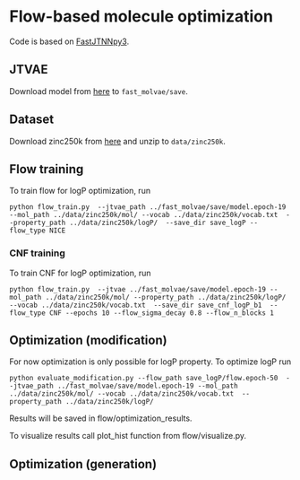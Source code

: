 # Flow-based molecule optimization
Code is based on [FastJTNNpy3](https://github.com/Bibyutatsu/FastJTNNpy3).

## JTVAE
Download model from [here](https://drive.google.com/file/d/1Ut1c_3kDBrKviM5IUGii2sqvwVHeARRP/view?usp=sharing) to `fast_molvae/save`.

## Dataset
Download zinc250k from [here](https://drive.google.com/file/d/1qr32WASlIIVIbTm4x8XXqZiH2HlqTq2M/view?usp=sharing) and unzip to `data/zinc250k`.

## Flow training
To train flow for logP optimization, run
```
python flow_train.py  --jtvae_path ../fast_molvae/save/model.epoch-19 --mol_path ../data/zinc250k/mol/ --vocab ../data/zinc250k/vocab.txt  --property_path ../data/zinc250k/logP/  --save_dir save_logP --flow_type NICE 
```

### CNF training
To train CNF for logP optimization, run
```
python flow_train.py  --jtvae ../fast_molvae/save/model.epoch-19 --mol_path ../data/zinc250k/mol/ --property_path ../data/zinc250k/logP/ --vocab ../data/zinc250k/vocab.txt  --save_dir save_cnf_logP_b1  --flow_type CNF --epochs 10 --flow_sigma_decay 0.8 --flow_n_blocks 1
```

## Optimization (modification)
For now optimization is only possible for logP property.
To optimize logP run 
```
python evaluate_modification.py --flow_path save_logP/flow.epoch-50  --jtvae_path ../fast_molvae/save/model.epoch-19 --mol_path ../data/zinc250k/mol/ --vocab ../data/zinc250k/vocab.txt  --property_path ../data/zinc250k/logP/
```
Results will be saved in flow/optimization_results.

To visualize results call plot_hist function from flow/visualize.py.

## Optimization (generation)

